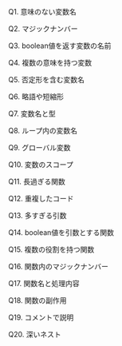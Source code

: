 Q1. 意味のない変数名

Q2. マジックナンバー

Q3. boolean値を返す変数の名前

Q4. 複数の意味を持つ変数

Q5. 否定形を含む変数名

Q6. 略語や短縮形

Q7. 変数名と型

Q8. ループ内の変数名

Q9. グローバル変数

Q10. 変数のスコープ

Q11. 長過ぎる関数

Q12. 重複したコード

Q13. 多すぎる引数

Q14. boolean値を引数とする関数

Q15. 複数の役割を持つ関数

Q16. 関数内のマジックナンバー

Q17. 関数名と処理内容

Q18. 関数の副作用

Q19. コメントで説明

Q20. 深いネスト